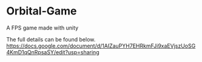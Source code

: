 # Orbital-Game
A FPS game made with unity

The full details can be found below.
https://docs.google.com/document/d/1AIZauPYH7EHRkmFJi9xaEVjszUoSG4KmD1qQnRpsaSY/edit?usp=sharing
